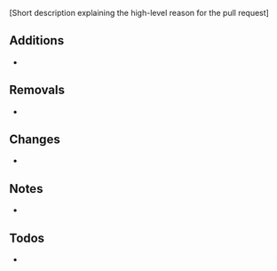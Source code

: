 [Short description explaining the high-level reason for the pull request]

## Additions

-

## Removals

-

## Changes

-

## Notes

-

## Todos

-


